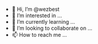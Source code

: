 - 👋 Hi, I’m @wezbest
- 👀 I’m interested in ...
- 🌱 I’m currently learning ...
- 💞️ I’m looking to collaborate on ...
- 📫 How to reach me ...

<!---
wezbest/wezbest is a ✨ special ✨ repository because its `README.md` (this file) appears on your GitHub profile.
You can click the Preview link to take a look at your changes.
--->

